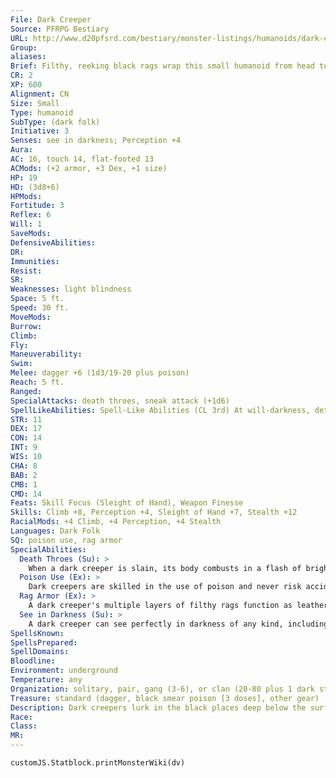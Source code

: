 ```yaml
---
File: Dark Creeper
Source: PFRPG Bestiary
URL: http://www.d20pfsrd.com/bestiary/monster-listings/humanoids/dark-creeper
Group: 
aliases: 
Brief: Filthy, reeking black rags wrap this small humanoid from head to toe, leaving only its hands and pale white nose visible.
CR: 2
XP: 600
Alignment: CN
Size: Small
Type: humanoid
SubType: (dark folk)
Initiative: 3
Senses: see in darkness; Perception +4
Aura: 
AC: 16, touch 14, flat-footed 13
ACMods: (+2 armor, +3 Dex, +1 size)
HP: 19
HD: (3d8+6)
HPMods: 
Fortitude: 3
Reflex: 6
Will: 1
SaveMods: 
DefensiveAbilities: 
DR: 
Immunities: 
Resist: 
SR: 
Weaknesses: light blindness
Space: 5 ft.
Speed: 30 ft.
MoveMods: 
Burrow: 
Climb: 
Fly: 
Maneuverability: 
Swim: 
Melee: dagger +6 (1d3/19-20 plus poison)
Reach: 5 ft.
Ranged: 
SpecialAttacks: death throes, sneak attack (+1d6)
SpellLikeAbilities: Spell-Like Abilities (CL 3rd) At will-darkness, detect magic
STR: 11
DEX: 17
CON: 14
INT: 9
WIS: 10
CHA: 8
BAB: 2
CMB: 1
CMD: 14
Feats: Skill Focus (Sleight of Hand), Weapon Finesse
Skills: Climb +8, Perception +4, Sleight of Hand +7, Stealth +12
RacialMods: +4 Climb, +4 Perception, +4 Stealth
Languages: Dark Folk
SQ: poison use, rag armor
SpecialAbilities:
  Death Throes (Su): >
    When a dark creeper is slain, its body combusts in a flash of bright white light, leaving its gear in a heap on the ground. All creatures within a 10-foot burst must make a DC 13 Fortitude save or be blinded for 1d6 rounds. Other dark creepers within 10 feet are automatically blinded for at least 1 round, due to their light blindness. The save is Constitution-based.
  Poison Use (Ex): >
    Dark creepers are skilled in the use of poison and never risk accidentally poisoning themselves. Dark creepers favor a foul-smelling black paste distilled from certain deep-underground fungi known as black smear- injury; save Fort DC 15; frequency 1/round for 6 rounds; effect 1d2 Str; cure 1 save.
  Rag Armor (Ex): >
    A dark creeper's multiple layers of filthy rags function as leather armor when worn by one of their kind.
  See in Darkness (Su): >
    A dark creeper can see perfectly in darkness of any kind, including that created by deeper darkness.
SpellsKnown: 
SpellsPrepared: 
SpellDomains: 
Bloodline: 
Environment: underground
Temperature: any
Organization: solitary, pair, gang (3-6), or clan (20-80 plus 1 dark stalker per 20 dark creepers)
Treasure: standard (dagger, black smear poison [3 doses], other gear)
Description: Dark creepers lurk in the black places deep below the surface of the world, venturing forth at night or into neighboring societies when the urge to steal and cause mayhem grows too great to resist. Endless layers of filthy, moldering black cloth shroud these small creatures, leading some to believe that the creature inside is smaller still. Usually encountered in groups, dark creepers flee from bright light, but are quite brave in the dark. Dark creepers stand just under 4 feet tall and weigh 80 pounds. Their flesh is pale and moist, and their eyes are milky white. Dark creepers exude a foul stench of sweat and spoiled food, owing primarily to the fact that they never take off their clothing-instead piling on new layers when the outermost one grows too ragged. For all the mayhem and trouble a pack of dark creepers can cause, this is nothing compared to the dangers a tribe led by the taller, even more sinister dark stalkers represents. Dark creepers treat their tall, lithe masters almost like gods, presenting them with offerings and obeying their every whim. Invariably, several dark stalkers serve as leaders to dark creeper tribes, with all of the tribe's heavy work and labor falling on the diminutive shoulders of the creepers, freeing the dark stalkers for their own decadent pleasures. Yet the dark creepers themselves see no inherent imbalance in this arrangement-to a dark creeper, a life in the servitude of a dark stalker is a life fulfilled.
Race: 
Class: 
MR: 
---
```

```dataviewjs
customJS.Statblock.printMonsterWiki(dv)
```
